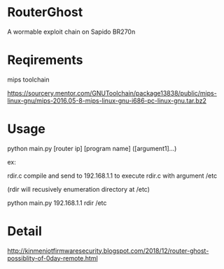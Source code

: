 # RouterGhost

A wormable exploit chain on Sapido BR270n


# Reqirements

mips toolchain

https://sourcery.mentor.com/GNUToolchain/package13838/public/mips-linux-gnu/mips-2016.05-8-mips-linux-gnu-i686-pc-linux-gnu.tar.bz2

# Usage

python main.py [router ip] [program name] ([argument1]...) 

ex:

rdir.c compile and send to 192.168.1.1 to execute rdir.c with argument /etc 


(rdir will recusively enumeration directory at /etc)

python main.py 192.168.1.1 rdir /etc

# Detail

http://kinmeniotfirmwaresecurity.blogspot.com/2018/12/router-ghost-possiblity-of-0day-remote.html
